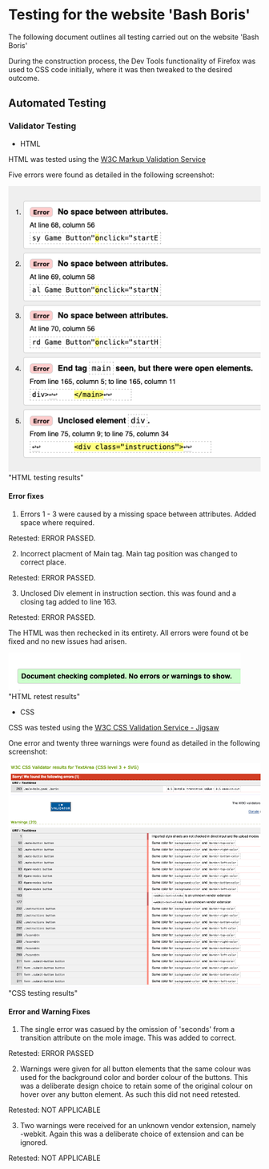 # Testing for the website 'Bash Boris'

The following document outlines all testing carried out on the website 'Bash Boris'

During the construction process, the Dev Tools functionality of Firefox was used to CSS code initially, where it was then tweaked to the desired outcome.

## Automated Testing

### Validator Testing

* HTML

HTML was tested using the [W3C Markup Validation Service](https://validator.w3.org/)

Five errors were found as detailed in the following screenshot:

![HTML testing results](./testing-images/boris-html-testing.png) "HTML testing results"

#### Error fixes

1. Errors 1 - 3 were caused by a missing space between attributes. Added space where required.

Retested: ERROR PASSED.

2. Incorrect placment of Main tag. Main tag position was changed to correct place.

Retested: ERROR PASSED.

3. Unclosed Div element in instruction section. this was found and a closing tag added to line 163.

Retested: ERROR PASSED.

The HTML was then rechecked in its entirety. All errors were found ot be fixed and no new issues had arisen.

![HTML retesting results](./testing-images/boris-html-retest.png) "HTML retest results"

* CSS

CSS was tested using the [W3C CSS Validation Service - Jigsaw](https://jigsaw.w3.org/css-validator/)

One error and twenty three warnings were found as detailed in the following screenshot:

![CSS Testing Results](./testing-images/boris-css-testing.png) "CSS testing results"

#### Error and Warning Fixes

1. The single error was casued by the omission of 'seconds' from a transition attribute on the mole image. This was added to correct.

Retested: ERROR PASSED

2. Warnings were given for all button elements that the same colour was used for the background color and border colour of the buttons. This was a deliberate design choice to retain some of the original colour on hover over any button element. As such this did not need retested.

Retested: NOT APPLICABLE

3. Two warnings were received for an unknown vendor extension, namely -webkit. Again this was a deliberate choice of extension and can be ignored.

Retested: NOT APPLICABLE